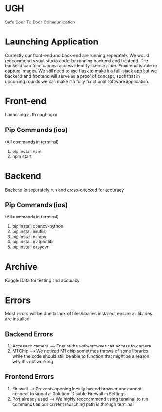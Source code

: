 # UGH
Safe Door To Door Communication

# Launching Application
Currently our front-end and back-end are running seperately. We would reccommend visual studio code for running backend and frontend. The backend can from camera access identify license plate. Front end is able to capture images. We still need to use flask to make it a full-stack app but we backend and frontend will serve as a proof of concept, such that in upcoming rounds we can make it a fully functional software application. 

# Front-end
Launching is through npm

## Pip Commands (ios)
(All commands in terminal)
1. pip install npm 
2. npm start

# Backend
Backend is seperately run and cross-checked for accuracy

## Pip Commands (ios)
(All commands in terminal)
1. pip install opencv-python
2. pip install imutils
3. pip install numpy
4. pip install matplotlib
5. pip install easycvr

# Archive
Kaggle Data for testing and accuracy

# Errors
Most errors will be due to lack of files/libaries installed, ensure all libaries are installed

## Backend Errors
1. Access to camera --> Ensure the web-browser has access to camera
2. M1 Chip --> We noticed M1 chip sometimes throws of some libraries, while the code should still be able to function that might be a reason why it's not working

## Frontend Errors
1. Firewall --> Prevents opening locally hosted browser and cannot connect to signal
   a. Solution: Disable Firewall in Settings
2. Port already used --> We highly reccoommend using terminal to run commands as our current launching path is through terminal

